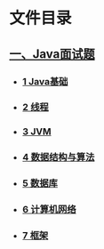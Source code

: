 
# 文件目录
## [一、Java面试题](/notes/Java面试/Java面试题.md)
- ### [1 Java基础](/notes/Java面试/Java基础.md)

- ### [2 线程](/notes/Java面试/线程.md)

- ### [3 JVM](/notes/Java面试/JVM.md)

- ### [4 数据结构与算法](/notes/Java面试/数据结构与算法.md)

- ### [5 数据库](/notes/Java面试/数据库.md)

- ### [6 计算机网络](/notes/Java面试/计算机网络.md)

- ### [7 框架](#/notes/Java面试/框架.md)
